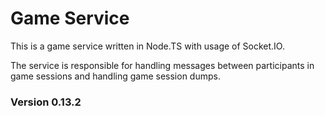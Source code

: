 # Game Service

This is a game service written in Node.TS with usage of Socket.IO.

The service is responsible for handling messages between participants in game sessions and handling game session dumps.

### Version 0.13.2
